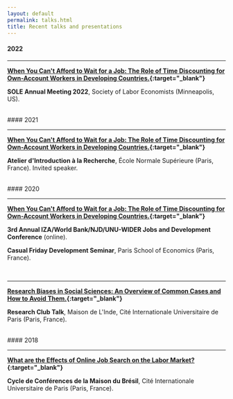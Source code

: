 ```yaml
---
layout: default
permalink: talks.html
title: Recent talks and presentations
---
```


#### 2022
<hr>

<b>[When You Can't Afford to Wait for a Job: The Role of Time Discounting for Own-Account Workers in Developing Countries.](../docs/scarelli_margolis_oaw_slides.pdf){:target="_blank"}</b>

**SOLE Annual Meeting 2022**, Society of Labor Economists (Minneapolis, US).

<br>
#### 2021
<hr>

<b>[When You Can't Afford to Wait for a Job: The Role of Time Discounting for Own-Account Workers in Developing Countries.](https://hal-pse.archives-ouvertes.fr/halshs-03288728v1){:target="_blank"}</b>

**Atelier d'Introduction à la Recherche**, École Normale Supérieure (Paris, France). Invited speaker.

<br>
#### 2020
<hr>

<b>[When You Can't Afford to Wait for a Job: The Role of Time Discounting for Own-Account Workers in Developing Countries.](https://hal-pse.archives-ouvertes.fr/halshs-03288728v1){:target="_blank"}</b>

**3rd Annual IZA/World Bank/NJD/UNU-WIDER Jobs and Development Conference** (online).

**Casual Friday Development Seminar**, Paris School of Economics (Paris, France).

<br>
<hr>

<b>[Research Biases in Social Sciences: An Overview of Common Cases and How to Avoid Them.](../docs/2020_03_06_presentation_research_biases.pdf){:target="_blank"}</b>

**Research Club Talk**, Maison de L'Inde, Cité Internationale Universitaire de Paris (Paris, France).

<br>
#### 2018
<hr>

<b>[What are the Effects of Online Job Search on the Labor Market?](../docs/2018_07_18_presentation_online_job_search.pdf){:target="_blank"}</b>

**Cycle de Conférences de la Maison du Brésil**, Cité Internationale Universitaire de Paris (Paris, France).

